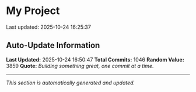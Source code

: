 # My Project


Last updated: 2025-10-24 16:25:37





























































































































































































































































































































































































































































































































































































































































































































































































































































































































































































































































































































































































































































































































































































































































































## Auto-Update Information

**Last Updated:** 2025-10-24 16:50:47
**Total Commits:** 1046
**Random Value:** 3859
**Quote:** _Building something great, one commit at a time._

---
_This section is automatically generated and updated._